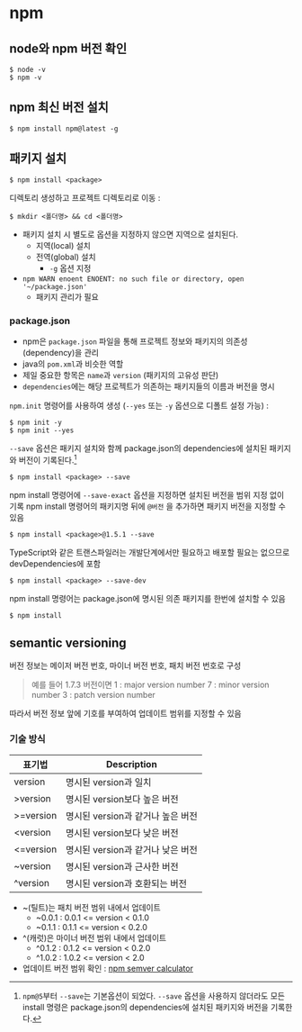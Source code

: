 # npm
## node와 npm 버전 확인
```
$ node -v
$ npm -v
```
## npm 최신 버전 설치
```
$ npm install npm@latest -g
```
## 패키지 설치
```
$ npm install <package>
```
디렉토리 생성하고 프로젝트 디렉토리로 이동 :
```
$ mkdir <폴더명> && cd <폴더명>
```

- 패키지 설치 시 별도로 옵션을 지정하지 않으면 지역으로 설치된다.
  + 지역(local) 설치
  + 전역(global) 설치
    * `-g` 옵션 지정
- ``npm WARN enoent ENOENT: no such file or directory, open '~/package.json'``
  + 패키지 관리가 필요
### package.json
- npm은 `package.json` 파일을 통해 프로젝트 정보와 패키지의 의존성(dependency)을 관리
- java의 `pom.xml`과 비슷한 역할
- 제일 중요한 항목은 `name`과 `version` (패키지의 고유성 판단)
- `dependencies`에는 해당 프로젝트가 의존하는 패키지들의 이름과 버전을 명시

`npm.init` 명령어를 사용하여 생성 (`--yes` 또는 `-y` 옵션으로 디폴트 설정 가능) :
```
$ npm init -y
$ npm init --yes
```
`--save` 옵션은 패키지 설치와 함께 package.json의 dependencies에 설치된 패키지와 버전이 기록된다.[^1]
```
$ npm install <package> --save
```
npm install 명령어에 `--save-exact` 옵션을 지정하면 설치된 버전을 범위 지정 없이 기록
npm install 명령어의 패키지명 뒤에 `@버전` 을 추가하면 패키지 버전을 지정할 수 있음
```
$ npm install <package>@1.5.1 --save
```
TypeScript와 같은 트랜스파일러는 개발단계에서만 필요하고 배포할 필요는 없으므로 devDependencies에 포함
```
$ npm install <package> --save-dev
```
npm install 명령어는 package.json에 명시된 의존 패키지를 한번에 설치할 수 있음
```
$ npm install
```
## semantic versioning
버전 정보는 메이저 버전 번호, 마이너 버전 번호, 패치 버전 번호로 구성
> 예를 들어 1.7.3 버전이면
> 1 : major version number
> 7 : minor version number
> 3 : patch version number

따라서 버전 정보 앞에 기호를 부여하여 업데이트 범위를 지정할 수 있음
### 기술 방식
|표기법|Description|
|--------|--------|
|version|명시된 version과 일치|
|>version|명시된 version보다 높은 버전|
|>=version|명시된 version과 같거나 높은 버전|
|<version|명시된 version보다 낮은 버전|
|<=version|명시된 version과 같거나 낮은 버전|
|~version|명시된 version과 근사한 버전|
|^version|명시된 version과 호환되는 버전|
- ~(틸트)는 패치 버전 범위 내에서 업데이트
  + ~0.0.1 : 0.0.1 <= version < 0.1.0
  + ~0.1.1 : 0.1.1 <= version < 0.2.0
- ^(캐럿)은 마이너 버전 범위 내에서 업데이트
  + ^0.1.2 : 0.1.2 <= version < 0.2.0
  + ^1.0.2 : 1.0.2 <= version < 2.0
- 업데이트 버전 범위 확인 : [npm semver calculator](https://semver.npmjs.com/)


[^1]: `npm@5`부터 `--save`는 기본옵션이 되었다. `--save` 옵션을 사용하지 않더라도 모든 install 명령은 package.json의 dependencies에 설치된 패키지와 버전을 기록한다.
